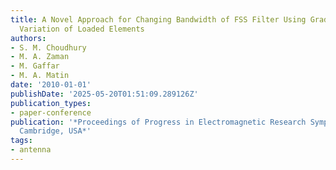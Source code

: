 ```yaml
---
title: A Novel Approach for Changing Bandwidth of FSS Filter Using Gradual Circumferential
  Variation of Loaded Elements
authors:
- S. M. Choudhury
- M. A. Zaman
- M. Gaffar
- M. A. Matin
date: '2010-01-01'
publishDate: '2025-05-20T01:51:09.289126Z'
publication_types:
- paper-conference
publication: '*Proceedings of Progress in Electromagnetic Research Symposium PIERS,
  Cambridge, USA*'
tags:
- antenna
---
```

